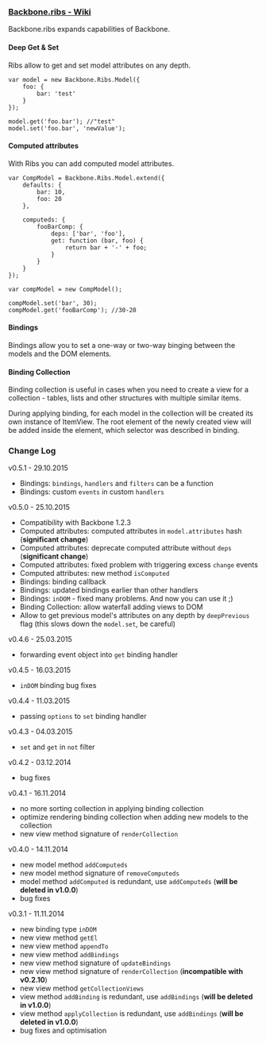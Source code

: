 ### **[Backbone.ribs - Wiki](https://github.com/ZaValera/backbone.ribs/wiki)**
Backbone.ribs expands capabilities of Backbone.
#### Deep Get & Set
Ribs allow to get and set model attributes on any depth.

    var model = new Backbone.Ribs.Model({
        foo: {
            bar: 'test'
        }
    });

    model.get('foo.bar'); //"test"
    model.set('foo.bar', 'newValue');

#### Computed attributes
With Ribs you can add computed model attributes.

    var CompModel = Backbone.Ribs.Model.extend({
        defaults: {
            bar: 10,
            foo: 20
        },

        computeds: {
            fooBarComp: {
                deps: ['bar', 'foo'],
                get: function (bar, foo) {
                    return bar + '-' + foo;
                }
            }
        }
    });

    var compModel = new CompModel();

    compModel.set('bar', 30);
    compModel.get('fooBarComp'); //30-20

#### Bindings
Bindings allow you to set a one-way or two-way binging between the models and the DOM elements.

#### Binding Collection
Binding collection is useful in cases when you need to create a view for a collection - tables, lists and other structures with multiple similar items.

During applying binding, for each model in the collection will be created its own instance of ItemView. The root element of the newly created view will be added inside the element, which selector was described in binding.

### Change Log
v0.5.1 - 29.10.2015
* Bindings: `bindings`, `handlers` and `filters` can be a function
* Bindings: custom `events` in custom `handlers`

v0.5.0 - 25.10.2015
* Compatibility with Backbone 1.2.3
* Computed attributes: computed attributes in `model.attributes` hash (**significant change**)
* Computed attributes: deprecate computed attribute without `deps` (**significant change**)
* Computed attributes: fixed problem with triggering excess `change` events
* Computed attributes: new method `isComputed`
* Bindings: binding callback
* Bindings: updated bindings earlier than other handlers
* Bindings: `inDOM` - fixed many problems. And now you can use it ;)
* Binding Collection: allow waterfall adding views to DOM
* Allow to get previous model's attributes on any depth by `deepPrevious` flag (this slows down the `model.set`, be careful)

v0.4.6 - 25.03.2015
* forwarding event object into `get` binding handler

v0.4.5 - 16.03.2015
* `inDOM` binding bug fixes

v0.4.4 - 11.03.2015
* passing `options` to `set` binding handler

v0.4.3 - 04.03.2015
* `set` and `get` in `not` filter

v0.4.2 - 03.12.2014
* bug fixes

v0.4.1 - 16.11.2014
* no more sorting collection in applying binding collection
* optimize rendering binding collection when adding new models to the collection
* new view method signature of `renderCollection`

v0.4.0 - 14.11.2014
* new model method `addComputeds`
* new model method signature of `removeComputeds`
* model method `addComputed` is redundant, use `addComputeds` (**will be deleted in v1.0.0**)
* bug fixes

v0.3.1 - 11.11.2014
* new binding type `inDOM`
* new view method `getEl`
* new view method `appendTo`
* new view method `addBindings`
* new view method signature of `updateBindings`
* new view method signature of `renderCollection` (**incompatible with v0.2.10**)
* new view method `getCollectionViews`
* view method `addBinding` is redundant, use `addBindings` (**will be deleted in v1.0.0**)
* view method `applyCollection` is redundant, use `addBindings` (**will be deleted in v1.0.0**)
* bug fixes and optimisation
